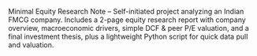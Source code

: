 Minimal Equity Research Note – Self-initiated project analyzing an Indian FMCG company. Includes a 2-page equity research report with company overview, macroeconomic drivers, simple DCF & peer P/E valuation, and a final investment thesis, plus a lightweight Python script for quick data pull and valuation.
